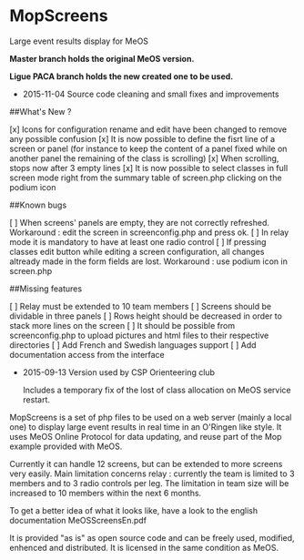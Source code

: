 # MopScreens
Large event results display for MeOS

**Master branch holds the original MeOS version.**

**Ligue PACA branch holds the new created one to be used.**

* 2015-11-04 Source code cleaning and small fixes and improvements

##What's New ?

[x] Icons for configuration rename and edit have been changed to remove any possible confusion
[x] It is now possible to define the fisrt line of a screen or panel (for instance to keep the content of a panel fixed while on another panel the remaining of the class is scrolling)
[x] When scrolling, stops now after 3 empty lines
[x] It is now possible to select classes in full screen mode right from the summary table of screen.php clicking on the podium icon
	
##Known bugs
		
[ ] When screens' panels are empty, they are not correctly refreshed. Workaround : edit the screen in screenconfig.php and press ok.
[ ] In relay mode it is mandatory to have at least one radio control
[ ] If pressing classes edit button while editing a screen configuration, all changes altready made in the form fields are lost. Workaround : use podium icon in screen.php
		
##Missing features

[ ] Relay must be extended to 10 team members
[ ] Screens should be dividable in three panels
[ ] Rows height should be decreased in order to stack more lines on the screen
[ ] It should be possible from screenconfig.php to upload pictures and html files to their respective directories
[ ] Add French and Swedish languages support
[ ] Add documentation access from the interface

* 2015-09-13 Version used by CSP Orienteering club

	Includes a temporary fix of the lost of class allocation on MeOS service restart.


MopScreens is a set of php files to be used on a web server (mainly a local one) to display large event results in real time in an O'Ringen like style. It uses MeOS Online Protocol for data updating, and reuse part of the Mop example provided with MeOS.

Currently it can handle 12 screens, but can be extended to more screens very easily. Main limitation concerns relay : currently the team is limited to 3 members and to 3 radio controls per leg. The limitation in team size will be increased to 10 members within the next 6 months.

To get a better idea of what it looks like, have a look to the english documentation MeOSScreensEn.pdf

It is provided "as is" as open source code and can be freely used, modified, enhenced and distributed. It is licensed in the same condition as MeOS.
